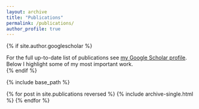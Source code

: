 ```yaml
---
layout: archive
title: "Publications"
permalink: /publications/
author_profile: true
---
```


{% if site.author.googlescholar %}
  <div class="wordwrap">For the full up-to-date list of publications see <a href="{{site.author.googlescholar}}">my Google Scholar profile</a>. Below I highlight some of my most important work. </div>
{% endif %}

{% include base_path %}

{% for post in site.publications reversed %}
  {% include archive-single.html %}
{% endfor %}
